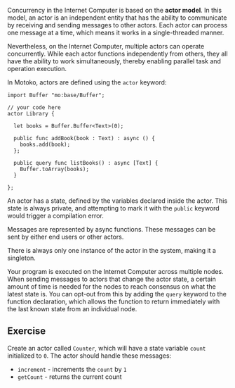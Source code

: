 Concurrency in the Internet Computer is based on the **actor model**. In this model, an actor is an independent entity that has the ability to communicate by receiving and sending messages to other actors. Each actor can process one message at a time, which means it works in a single-threaded manner.

Nevertheless, on the Internet Computer, multiple actors can operate concurrently. While each actor functions independently from others, they all have the ability to work simultaneously, thereby enabling parallel task and operation execution.

In Motoko, actors are defined using the `actor` keyword:

```motoko
import Buffer "mo:base/Buffer";

// your code here
actor Library {

  let books = Buffer.Buffer<Text>(0);

  public func addBook(book : Text) : async () {
    books.add(book);
  };

  public query func listBooks() : async [Text] {
    Buffer.toArray(books);
  }

};
```

An actor has a state, defined by the variables declared inside the actor. This state is always private, and attempting to mark it with the `public` keyword would trigger a compilation error.

Messages are represented by async functions. These messages can be sent by either end users or other actors.

There is always only one instance of the actor in the system, making it a singleton.

Your program is executed on the Internet Computer across multiple nodes. When sending messages to actors that change the actor state, a certain amount of time is needed for the nodes to reach consensus on what the latest state is. You can opt-out from this by adding the `query` keyword to the function declaration, which allows the function to return immediately with the last known state from an individual node.

## Exercise

Create an actor called `Counter`, which will have a state variable `count` initialized to `0`. The actor should handle these messages:

- `increment` - increments the `count` by `1`
- `getCount` - returns the current count
